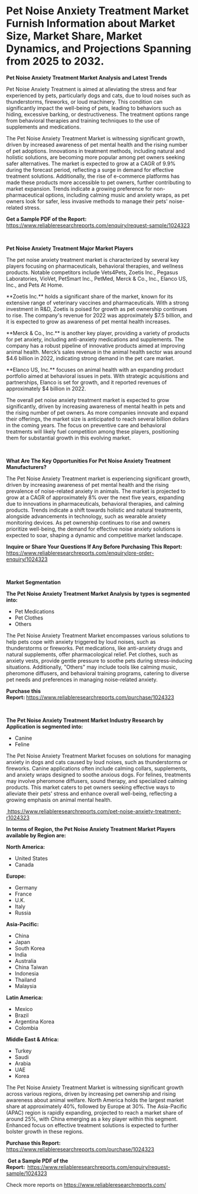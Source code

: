 <p><h1>Pet Noise Anxiety Treatment Market Furnish Information about Market Size, Market Share, Market Dynamics, and Projections Spanning from 2025 to 2032.</h1></p><p><strong>Pet Noise Anxiety Treatment Market Analysis and Latest Trends</strong></p>
<p><p>Pet Noise Anxiety Treatment is aimed at alleviating the stress and fear experienced by pets, particularly dogs and cats, due to loud noises such as thunderstorms, fireworks, or loud machinery. This condition can significantly impact the well-being of pets, leading to behaviors such as hiding, excessive barking, or destructiveness. The treatment options range from behavioral therapies and training techniques to the use of supplements and medications.</p><p>The Pet Noise Anxiety Treatment Market is witnessing significant growth, driven by increased awareness of pet mental health and the rising number of pet adoptions. Innovations in treatment methods, including natural and holistic solutions, are becoming more popular among pet owners seeking safer alternatives. The market is expected to grow at a CAGR of 9.9% during the forecast period, reflecting a surge in demand for effective treatment solutions. Additionally, the rise of e-commerce platforms has made these products more accessible to pet owners, further contributing to market expansion. Trends indicate a growing preference for non-pharmaceutical options, including calming music and anxiety wraps, as pet owners look for safer, less invasive methods to manage their pets' noise-related stress.</p></p>
<p><strong>Get a Sample PDF of the Report:&nbsp;</strong> <a href="https://www.reliableresearchreports.com/enquiry/request-sample/1024323?utm_campaign=3105&utm_medium=2&utm_source=Github&utm_content=ia&utm_term=07032025&utm_id=pet-noise-anxiety-treatment">https://www.reliableresearchreports.com/enquiry/request-sample/1024323</a></p>
<p>&nbsp;</p>
<p><strong>Pet Noise Anxiety Treatment Major Market Players</strong></p>
<p><p>The pet noise anxiety treatment market is characterized by several key players focusing on pharmaceuticals, behavioral therapies, and wellness products. Notable competitors include Vets4Pets, Zoetis Inc., Pegasus Laboratories, VioVet, PetSmart Inc., PetMed, Merck & Co., Inc., Elanco US, Inc., and Pets At Home.</p><p>**Zoetis Inc.** holds a significant share of the market, known for its extensive range of veterinary vaccines and pharmaceuticals. With a strong investment in R&D, Zoetis is poised for growth as pet ownership continues to rise. The company's revenue for 2022 was approximately $7.5 billion, and it is expected to grow as awareness of pet mental health increases.</p><p>**Merck & Co., Inc.** is another key player, providing a variety of products for pet anxiety, including anti-anxiety medications and supplements. The company has a robust pipeline of innovative products aimed at improving animal health. Merck’s sales revenue in the animal health sector was around $4.6 billion in 2022, indicating strong demand in the pet care market.</p><p>**Elanco US, Inc.** focuses on animal health with an expanding product portfolio aimed at behavioral issues in pets. With strategic acquisitions and partnerships, Elanco is set for growth, and it reported revenues of approximately $4 billion in 2022.</p><p>The overall pet noise anxiety treatment market is expected to grow significantly, driven by increasing awareness of mental health in pets and the rising number of pet owners. As more companies innovate and expand their offerings, the market size is anticipated to reach several billion dollars in the coming years. The focus on preventive care and behavioral treatments will likely fuel competition among these players, positioning them for substantial growth in this evolving market.</p></p>
<p>&nbsp;</p>
<p><strong>What Are The Key Opportunities For Pet Noise Anxiety Treatment Manufacturers?</strong></p>
<p><p>The Pet Noise Anxiety Treatment market is experiencing significant growth, driven by increasing awareness of pet mental health and the rising prevalence of noise-related anxiety in animals. The market is projected to grow at a CAGR of approximately 8% over the next five years, expanding due to innovations in pharmaceuticals, behavioral therapies, and calming products. Trends indicate a shift towards holistic and natural treatments, alongside advancements in technology, such as wearable anxiety monitoring devices. As pet ownership continues to rise and owners prioritize well-being, the demand for effective noise anxiety solutions is expected to soar, shaping a dynamic and competitive market landscape.</p></p>
<p><strong>Inquire or Share Your Questions If Any Before Purchasing This Report:</strong> <a href="https://www.reliableresearchreports.com/enquiry/pre-order-enquiry/1024323?utm_campaign=3105&utm_medium=2&utm_source=Github&utm_content=ia&utm_term=07032025&utm_id=pet-noise-anxiety-treatment">https://www.reliableresearchreports.com/enquiry/pre-order-enquiry/1024323</a></p>
<p>&nbsp;</p>
<p><strong>Market Segmentation</strong></p>
<p><strong>The Pet Noise Anxiety Treatment Market Analysis by types is segmented into:</strong></p>
<p><ul><li>Pet Medications</li><li>Pet Clothes</li><li>Others</li></ul></p>
<p><p>The Pet Noise Anxiety Treatment Market encompasses various solutions to help pets cope with anxiety triggered by loud noises, such as thunderstorms or fireworks. Pet medications, like anti-anxiety drugs and natural supplements, offer pharmacological relief. Pet clothes, such as anxiety vests, provide gentle pressure to soothe pets during stress-inducing situations. Additionally, "Others" may include tools like calming music, pheromone diffusers, and behavioral training programs, catering to diverse pet needs and preferences in managing noise-related anxiety.</p></p>
<p><strong>Purchase this Report:&nbsp;</strong><a href="https://www.reliableresearchreports.com/purchase/1024323?utm_campaign=3105&utm_medium=2&utm_source=Github&utm_content=ia&utm_term=07032025&utm_id=pet-noise-anxiety-treatment">https://www.reliableresearchreports.com/purchase/1024323</a></p>
<p>&nbsp;</p>
<p><strong>The Pet Noise Anxiety Treatment Market Industry Research by Application is segmented into:</strong></p>
<p><ul><li>Canine</li><li>Feline</li></ul></p>
<p><p>The Pet Noise Anxiety Treatment Market focuses on solutions for managing anxiety in dogs and cats caused by loud noises, such as thunderstorms or fireworks. Canine applications often include calming collars, supplements, and anxiety wraps designed to soothe anxious dogs. For felines, treatments may involve pheromone diffusers, sound therapy, and specialized calming products. This market caters to pet owners seeking effective ways to alleviate their pets' stress and enhance overall well-being, reflecting a growing emphasis on animal mental health.</p></p>
<p><a href="https://www.reliableresearchreports.com/pet-noise-anxiety-treatment-r1024323?utm_campaign=3105&utm_medium=2&utm_source=Github&utm_content=ia&utm_term=07032025&utm_id=pet-noise-anxiety-treatment">&nbsp;https://www.reliableresearchreports.com/pet-noise-anxiety-treatment-r1024323</a></p>
<p><strong>In terms of Region, the Pet Noise Anxiety Treatment Market Players available by Region are:</strong></p>
<p>
    <p> <strong> North America: </strong>
        <ul>
            <li>United States</li>
            <li>Canada</li>
        </ul>
        </p> 
    <p> <strong> Europe: </strong>
        <ul>
            <li>Germany</li>
            <li>France</li>
            <li>U.K.</li>
            <li>Italy</li>
            <li>Russia</li>
        </ul>
        </p> 
    <p> <strong> Asia-Pacific: </strong>
        <ul>
            <li>China</li>
            <li>Japan</li>
            <li>South Korea</li>
            <li>India</li>
            <li>Australia</li>
            <li>China Taiwan</li>
            <li>Indonesia</li>
            <li>Thailand</li>
            <li>Malaysia</li>
        </ul>
        </p> 
    <p> <strong> Latin America: </strong>
        <ul>
            <li>Mexico</li>
            <li>Brazil</li>
            <li>Argentina Korea</li>
            <li>Colombia</li>
        </ul>
        </p> 
    <p> <strong> Middle East & Africa: </strong>
        <ul>
            <li>Turkey</li>
            <li>Saudi</li>
            <li>Arabia</li>
            <li>UAE</li>
            <li>Korea</li>
        </ul>
    </p>
    </p>
<p><p>The Pet Noise Anxiety Treatment Market is witnessing significant growth across various regions, driven by increasing pet ownership and rising awareness about animal welfare. North America holds the largest market share at approximately 40%, followed by Europe at 30%. The Asia-Pacific (APAC) region is rapidly expanding, projected to reach a market share of around 25%, with China emerging as a key player within this segment. Enhanced focus on effective treatment solutions is expected to further bolster growth in these regions.</p></p>
<p><strong>Purchase this Report: </strong><a href="https://www.reliableresearchreports.com/purchase/1024323?utm_campaign=3105&utm_medium=2&utm_source=Github&utm_content=ia&utm_term=07032025&utm_id=pet-noise-anxiety-treatment">https://www.reliableresearchreports.com/purchase/1024323</a></p>
<p>&nbsp;<strong>Get a Sample PDF of the Report:&nbsp;&nbsp;</strong><a href="https://www.reliableresearchreports.com/enquiry/request-sample/1024323?utm_campaign=3105&utm_medium=2&utm_source=Github&utm_content=ia&utm_term=07032025&utm_id=pet-noise-anxiety-treatment">https://www.reliableresearchreports.com/enquiry/request-sample/1024323</a></p>
<p><strong></strong></p>
<p>Check more reports on <a href="https://www.reliableresearchreports.com/?utm_campaign=3105&utm_medium=2&utm_source=Github&utm_content=ia&utm_term=07032025&utm_id=pet-noise-anxiety-treatment">https://www.reliableresearchreports.com/</a></p>